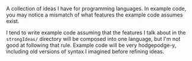 A collection of ideas I have for programming languages. In example code, you may notice a mismatch of what features the example code assumes exist.

I tend to write example code assuming that the features I talk about in the `strongIdeas/` directory will be composed into one language, but I'm not good at following that rule. Example code will be very hodgepodge-y, including old versions of syntax I imagined before refining ideas.
